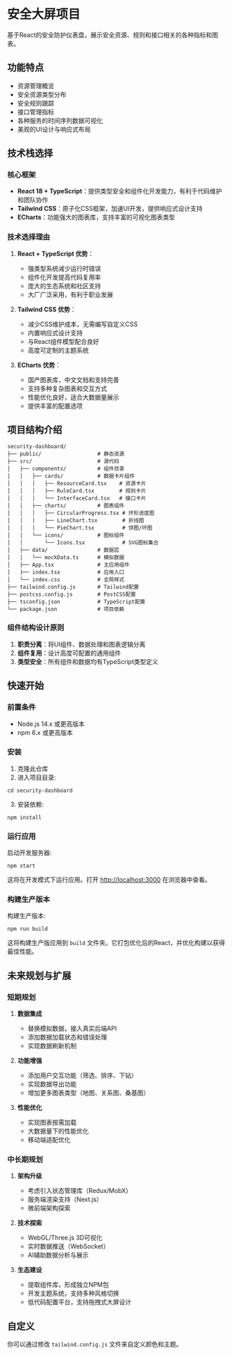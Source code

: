 # 安全大屏项目

基于React的安全防护仪表盘，展示安全资源、规则和接口相关的各种指标和图表。

## 功能特点

- 资源管理概览
- 安全资源类型分布
- 安全规则跟踪
- 接口管理指标
- 各种服务的时间序列数据可视化
- 美观的UI设计与响应式布局

## 技术栈选择

### 核心框架
- **React 18 + TypeScript**：提供类型安全和组件化开发能力，有利于代码维护和团队协作
- **Tailwind CSS**：原子化CSS框架，加速UI开发，提供响应式设计支持
- **ECharts**：功能强大的图表库，支持丰富的可视化图表类型

### 技术选择理由
1. **React + TypeScript 优势**：
   - 强类型系统减少运行时错误
   - 组件化开发提高代码复用率
   - 庞大的生态系统和社区支持
   - 大厂广泛采用，有利于职业发展

2. **Tailwind CSS 优势**：
   - 减少CSS维护成本，无需编写自定义CSS
   - 内置响应式设计支持
   - 与React组件模型配合良好
   - 高度可定制的主题系统

3. **ECharts 优势**：
   - 国产图表库，中文文档和支持完善
   - 支持多种复杂图表和交互方式
   - 性能优化良好，适合大数据量展示
   - 提供丰富的配置选项

## 项目结构介绍

```
security-dashboard/
├── public/                  # 静态资源
├── src/                     # 源代码
│   ├── components/          # 组件目录
│   │   ├── cards/           # 数据卡片组件
│   │   │   ├── ResourceCard.tsx    # 资源卡片
│   │   │   ├── RuleCard.tsx        # 规则卡片
│   │   │   └── InterfaceCard.tsx   # 接口卡片
│   │   ├── charts/          # 图表组件
│   │   │   ├── CircularProgress.tsx # 环形进度图
│   │   │   ├── LineChart.tsx        # 折线图
│   │   │   └── PieChart.tsx         # 饼图/环图
│   │   └── icons/           # 图标组件
│   │       └── Icons.tsx            # SVG图标集合
│   ├── data/                # 数据层
│   │   └── mockData.ts      # 模拟数据
│   ├── App.tsx              # 主应用组件
│   ├── index.tsx            # 应用入口
│   └── index.css            # 全局样式
├── tailwind.config.js       # Tailwind配置
├── postcss.config.js        # PostCSS配置
├── tsconfig.json            # TypeScript配置
└── package.json             # 项目依赖
```

### 组件结构设计原则
1. **职责分离**：将UI组件、数据处理和图表逻辑分离
2. **组件复用**：设计高度可配置的通用组件
3. **类型安全**：所有组件和数据均有TypeScript类型定义

## 快速开始

### 前置条件

- Node.js 14.x 或更高版本
- npm 6.x 或更高版本

### 安装

1. 克隆此仓库
2. 进入项目目录:
```
cd security-dashboard
```
3. 安装依赖:
```
npm install
```

### 运行应用

启动开发服务器:
```
npm start
```

这将在开发模式下运行应用。打开 [http://localhost:3000](http://localhost:3000) 在浏览器中查看。

### 构建生产版本

构建生产版本:
```
npm run build
```

这将构建生产版应用到 `build` 文件夹。它打包优化后的React，并优化构建以获得最佳性能。

## 未来规划与扩展

### 短期规划
1. **数据集成**
   - 替换模拟数据，接入真实后端API
   - 添加数据加载状态和错误处理
   - 实现数据刷新机制

2. **功能增强**
   - 添加用户交互功能（筛选、排序、下钻）
   - 实现数据导出功能
   - 增加更多图表类型（地图、关系图、桑基图）

3. **性能优化**
   - 实现图表按需加载
   - 大数据量下的性能优化
   - 移动端适配优化

### 中长期规划

1. **架构升级**
   - 考虑引入状态管理库（Redux/MobX）
   - 服务端渲染支持（Next.js）
   - 微前端架构探索

2. **技术探索**
   - WebGL/Three.js 3D可视化
   - 实时数据推送（WebSocket）
   - AI辅助数据分析与展示

3. **生态建设**
   - 提取组件库，形成独立NPM包
   - 开发主题系统，支持多种风格切换
   - 低代码配置平台，支持拖拽式大屏设计

## 自定义

你可以通过修改 `tailwind.config.js` 文件来自定义颜色和主题。
